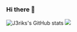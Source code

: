 ### Hi there 👋

<!--
**J3riks/J3riks** is a ✨ _special_ ✨ repository because its `README.md` (this file) appears on your GitHub profile.

Here are some ideas to get you started:

- 🔭 I’m currently working on ...
- 🌱 I’m currently learning ...
- 👯 I’m looking to collaborate on ...
- 🤔 I’m looking for help with ...
- 💬 Ask me about ...
- 📫 How to reach me: ...
- 😄 Pronouns: ...
- ⚡ Fun fact: ...
-->
![J3riks's GitHub stats](https://github-readme-stats.vercel.app/api?username=J3riks&show_icons=true&title_color=00FFFF&text_color=FF00FF&icon_color=FF0000&border_color=00FF00&bg_color=000000)
[![](https://img.shields.io/badge/instagram-%23E4405F.svg?&style=for-the-badge&logo=instagram&logoColor=white)](https://instagram.com/brkgrp1)
